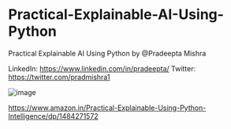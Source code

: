 # Practical-Explainable-AI-Using-Python
Practical Explainable AI Using Python by @Pradeepta Mishra

LinkedIn: https://www.linkedin.com/in/pradeepta/
Twitter: https://twitter.com/pradmishra1

![image](https://user-images.githubusercontent.com/8571939/156140954-ca67d6c9-394c-4495-8540-64f3f8038307.png)


https://www.amazon.in/Practical-Explainable-Using-Python-Intelligence/dp/1484271572
